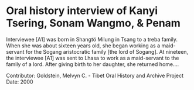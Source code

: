 # Oral history interview of Kanyi Tsering, Sonam Wangmo, & Penam


Interviewee [A1] was born in Shangtö Milung in Tsang to a treba family. When she was about sixteen years old, she began working as a maid-servant for the Sogang aristocratic family [the lord of Sogang]. At nineteen, the interviewee [A1] was sent to Lhasa to work as a maid-servant to the family of a lord. After giving birth to her daughter, she returned home....


Contributor:
                        Goldstein, Melvyn C. - Tibet Oral History and Archive Project  
Date:
2000  
